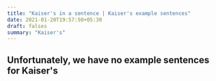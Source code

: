 ```yaml
---
title: "Kaiser's in a sentence | Kaiser's example sentences"
date: 2021-01-20T19:57:50+05:30
draft: falses
summary: "Kaiser's"
---
```

## Unfortunately, we have no example sentences for Kaiser's                 
